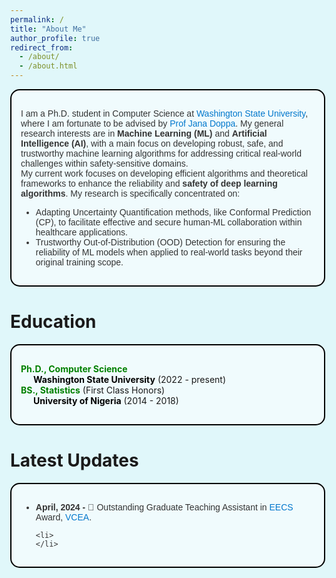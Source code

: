 ```yaml
---
permalink: /
title: "About Me"
author_profile: true
redirect_from: 
  - /about/
  - /about.html
---
```


<style>
  html, body {
    height: 100;
    margin: 0;
    background-color: #E0F7FA;
  }
</style>

<div style="border: 2px solid #000000; padding: 15px; background-color: #F0FBFD; border-radius: 15px; margin-bottom: 20px; font-family: Arial, sans-serif; color: #333333;">
  <p style="font-weight: color: #000000;">
    I am a Ph.D. student in Computer Science at 
    <a href='https://wsu.edu' target='_blank' style="color: #0077CC; text-decoration: none;">Washington State University</a>, 
    where I am fortunate to be advised by 
    <a href='https://eecs.wsu.edu/~jana/' target='_blank' style="color: #0077CC; text-decoration: none;">Prof Jana Doppa</a>. 
    My general research interests are in <span style="font-weight: bold;">Machine Learning (ML)</span> and 
    <span style="font-weight: bold;">Artificial Intelligence (AI)</span>, 
    with a main focus on developing robust, safe, and trustworthy machine learning algorithms for addressing critical real-world challenges within safety-sensitive domains. 
    <br>
    My current work focuses on developing efficient algorithms and theoretical frameworks to enhance the reliability and <span style="font-weight: bold;">safety of deep learning algorithms</span>. 
    My research is specifically concentrated on:</p>
  <ul>
    <li>Adapting Uncertainty Quantification methods, like Conformal Prediction (CP), to facilitate effective and secure human-ML collaboration within healthcare applications.</li>
    <li>Trustworthy Out-of-Distribution (OOD) Detection for ensuring the reliability of ML models when applied to real-world tasks beyond their original training scope.</li>
  </ul>
</div>


Education
======
<div style="border: 2px solid #000000; padding: 15px; background-color: #F0FBFD; border-radius: 15px; margin-bottom: 20px;">
  <ul style="list-style-type: none; padding-left: 0;">
    <li>
      <span style="font-weight: bold; color: #008000;">Ph.D., Computer Science</span><br>
      <a href='https://wsu.edu' target='_blank' style="color: #000000; text-decoration: none; font-weight: bold; padding-left: 20px; display: inline-block;">Washington State University</a> (2022 - present)
    </li>
    <!-- <li>
      <span style="font-weight: bold; color: #008000;">MS., Computer Science</span> <i class="fas fa-graduation-cap"></i><br>
      <a href='https://wsu.edu' target='_blank' style="color: #000000; text-decoration: none; font-weight: bold; padding-left: 20px; display: inline-block;">Washington State University</a> (2022 - 2024)
    </li> -->
    <li>
      <span style="font-weight: bold; color: #008000;">BS., Statistics</span> <i class="fas fa-graduation-cap"></i> (First Class Honors)<br>
      <a href='https://www.unn.edu.ng/' target='_blank' style="color: #000000; text-decoration: none; font-weight: bold; padding-left: 20px; display: inline-block;">University of Nigeria</a> (2014 - 2018)
    </li>
  </ul>
</div>


Latest Updates
======
<div style="border: 2px solid #000000; padding: 15px; background-color: #F0FBFD; border-radius: 15px; margin-bottom: 20px; font-family: Arial, sans-serif; color: #333333;">
  <ul>
    <li><span style="font-weight: bold;">April, 2024 - </span> 
        &#x1F3C5; Outstanding Graduate Teaching Assistant in <a href='https://eecs.wsu.edu/' target='_blank' style="color: #0077CC; text-decoration: none;">EECS</a> Award, <a href='https://vcea.wsu.edu/' target='_blank' style="color: #0077CC; text-decoration: none;">VCEA</a>.
    </li>

    <li> 
    </li>
  </ul>
</div>
 

<!-- This is a comment -->

<!-- Example: editing a markdown file for a talk -->
<!-- ![Editing a markdown file for a talk](/images/editing-talk.png) -->



